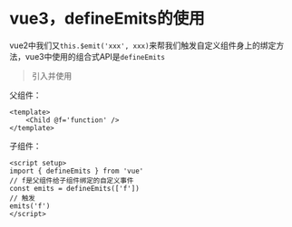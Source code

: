 # vue3，defineEmits的使用

vue2中我们又`this.$emit('xxx', xxx)`来帮我们触发自定义组件身上的绑定方法，vue3中使用的组合式API是`defineEmits`

> 引入并使用

父组件：

```vue
<template>
	<Child @f='function' />
</template>
```



子组件：

```vue
<script setup>
import { defineEmits } from 'vue'
// f是父组件给子组件绑定的自定义事件
const emits = defineEmits(['f'])
// 触发
emits('f')
</script>
```

